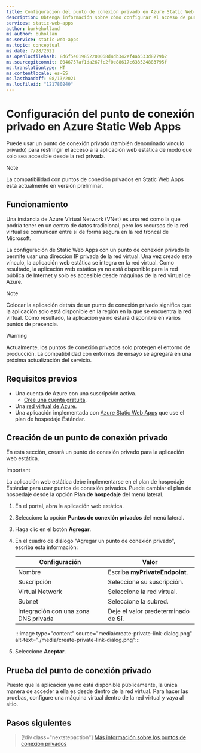 ```yaml
---
title: Configuración del punto de conexión privado en Azure Static Web Apps
description: Obtenga información sobre cómo configurar el acceso de punto de conexión privado para Azure Static Web Apps.
services: static-web-apps
author: burkeholland
ms.author: buhollan
ms.service: static-web-apps
ms.topic: conceptual
ms.date: 7/28/2021
ms.openlocfilehash: 8d6f5e019852200068d4db342ef4ab533d8779b2
ms.sourcegitcommit: 0046757af1da267fc2f0e88617c633524883795f
ms.translationtype: HT
ms.contentlocale: es-ES
ms.lasthandoff: 08/13/2021
ms.locfileid: "121780240"
---
```

# <a name="configure-private-endpoint-in-azure-static-web-apps"></a>Configuración del punto de conexión privado en Azure Static Web Apps

Puede usar un punto de conexión privado (también denominado vínculo privado) para restringir el acceso a la aplicación web estática de modo que solo sea accesible desde la red privada.

> [!NOTE]
> La compatibilidad con puntos de conexión privados en Static Web Apps está actualmente en versión preliminar.

## <a name="how-it-works"></a>Funcionamiento

Una instancia de Azure Virtual Network (VNet) es una red como la que podría tener en un centro de datos tradicional, pero los recursos de la red virtual se comunican entre sí de forma segura en la red troncal de Microsoft.

La configuración de Static Web Apps con un punto de conexión privado le permite usar una dirección IP privada de la red virtual. Una vez creado este vínculo, la aplicación web estática se integra en la red virtual. Como resultado, la aplicación web estática ya no está disponible para la red pública de Internet y solo es accesible desde máquinas de la red virtual de Azure.

> [!NOTE]
> Colocar la aplicación detrás de un punto de conexión privado significa que la aplicación solo está disponible en la región en la que se encuentra la red virtual. Como resultado, la aplicación ya no estará disponible en varios puntos de presencia.

> [!WARNING]
> Actualmente, los puntos de conexión privados solo protegen el entorno de producción. La compatibilidad con entornos de ensayo se agregará en una próxima actualización del servicio.

## <a name="prerequisites"></a>Requisitos previos

- Una cuenta de Azure con una suscripción activa.
  - [Cree una cuenta gratuita](https://azure.microsoft.com/free/?WT.mc_id=A261C142F).
- Una [red virtual de Azure](../virtual-network/quick-create-portal.md).
- Una aplicación implementada con [Azure Static Web Apps](./get-started-portal.md) que use el plan de hospedaje Estándar.

## <a name="create-a-private-endpoint"></a>Creación de un punto de conexión privado

En esta sección, creará un punto de conexión privado para la aplicación web estática.

> [!IMPORTANT]
> La aplicación web estática debe implementarse en el plan de hospedaje Estándar para usar puntos de conexión privados. Puede cambiar el plan de hospedaje desde la opción **Plan de hospedaje** del menú lateral.

1. En el portal, abra la aplicación web estática.

1. Seleccione la opción **Puntos de conexión privados** del menú lateral.

1. Haga clic en el botón **Agregar**.

1. En el cuadro de diálogo "Agregar un punto de conexión privado", escriba esta información:

   | Configuración                         | Valor                         |
   | ------------------------------- | ----------------------------- |
   | Nombre                            | Escriba **myPrivateEndpoint**.  |
   | Suscripción                    | Seleccione su suscripción.     |
   | Virtual Network                 | Seleccione la red virtual.  |
   | Subnet                          | Seleccione la subred.           |
   | Integración con una zona DNS privada | Deje el valor predeterminado de **Sí**. |

   :::image type="content" source="media/create-private-link-dialog.png" alt-text="./media/create-private-link-dialog.png":::

1. Seleccione **Aceptar**.

## <a name="testing-your-private-endpoint"></a>Prueba del punto de conexión privado

Puesto que la aplicación ya no está disponible públicamente, la única manera de acceder a ella es desde dentro de la red virtual. Para hacer las pruebas, configure una máquina virtual dentro de la red virtual y vaya al sitio.

## <a name="next-steps"></a>Pasos siguientes

> [!div class="nextstepaction"]
> [Más información sobre los puntos de conexión privados](../private-link/private-endpoint-overview.md)
